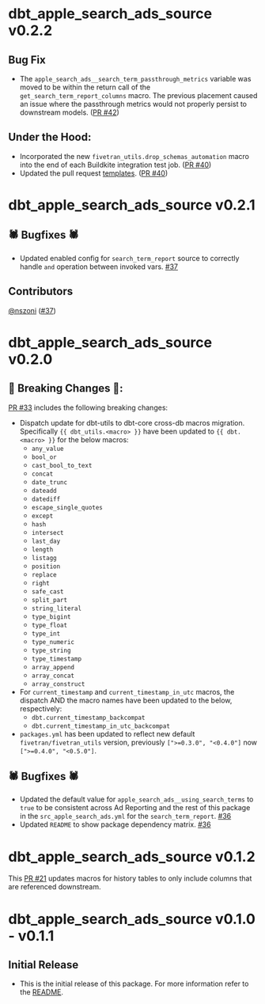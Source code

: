 # dbt_apple_search_ads_source v0.2.2
## Bug Fix
- The `apple_search_ads__search_term_passthrough_metrics` variable was moved to be within the return call of the `get_search_term_report_columns` macro. The previous placement caused an issue where the passthrough metrics would not properly persist to downstream models. ([PR #42](https://github.com/fivetran/dbt_apple_search_ads_source/pull/42))
## Under the Hood:
- Incorporated the new `fivetran_utils.drop_schemas_automation` macro into the end of each Buildkite integration test job. ([PR #40](https://github.com/fivetran/dbt_apple_search_ads_source/pull/40))
- Updated the pull request [templates](/.github). ([PR #40](https://github.com/fivetran/dbt_apple_search_ads_source/pull/40))
# dbt_apple_search_ads_source v0.2.1

## 🕷️ Bugfixes 🕷️
- Updated enabled config for `search_term_report` source to correctly handle `and` operation between invoked vars. [#37](https://github.com/fivetran/dbt_apple_search_ads_source/pull/36)

## Contributors

[@nszoni](https://github.com/nszoni) ([#37](https://github.com/fivetran/dbt_apple_search_ads_source/pull/37))

# dbt_apple_search_ads_source v0.2.0

## 🚨 Breaking Changes 🚨:
[PR #33](https://github.com/fivetran/dbt_apple_search_ads_source/pull/33) includes the following breaking changes:
- Dispatch update for dbt-utils to dbt-core cross-db macros migration. Specifically `{{ dbt_utils.<macro> }}` have been updated to `{{ dbt.<macro> }}` for the below macros:
    - `any_value`
    - `bool_or`
    - `cast_bool_to_text`
    - `concat`
    - `date_trunc`
    - `dateadd`
    - `datediff`
    - `escape_single_quotes`
    - `except`
    - `hash`
    - `intersect`
    - `last_day`
    - `length`
    - `listagg`
    - `position`
    - `replace`
    - `right`
    - `safe_cast`
    - `split_part`
    - `string_literal`
    - `type_bigint`
    - `type_float`
    - `type_int`
    - `type_numeric`
    - `type_string`
    - `type_timestamp`
    - `array_append`
    - `array_concat`
    - `array_construct`
- For `current_timestamp` and `current_timestamp_in_utc` macros, the dispatch AND the macro names have been updated to the below, respectively:
    - `dbt.current_timestamp_backcompat`
    - `dbt.current_timestamp_in_utc_backcompat`
- `packages.yml` has been updated to reflect new default `fivetran/fivetran_utils` version, previously `[">=0.3.0", "<0.4.0"]` now `[">=0.4.0", "<0.5.0"]`.

## 🕷️ Bugfixes 🕷️
- Updated the default value for `apple_search_ads__using_search_terms` to `true` to be consistent across Ad Reporting and the rest of this package in the `src_apple_search_ads.yml` for the `search_term_report`. [#36](https://github.com/fivetran/dbt_apple_search_ads_source/pull/36)
- Updated `README` to show package dependency matrix. [#36](https://github.com/fivetran/dbt_apple_search_ads_source/pull/36)

# dbt_apple_search_ads_source v0.1.2

This [PR #21](https://github.com/fivetran/dbt_apple_search_ads_source/pull/21) updates macros for history tables to only include columns that are referenced downstream.
# dbt_apple_search_ads_source v0.1.0 - v0.1.1

## Initial Release
- This is the initial release of this package. For more information refer to the [README](/README.md).
